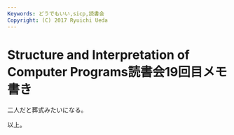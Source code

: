 ```yaml
---
Keywords: どうでもいい,sicp,読書会
Copyright: (C) 2017 Ryuichi Ueda
---
```


# Structure and Interpretation of Computer Programs読書会19回目メモ書き
二人だと葬式みたいになる。


以上。

